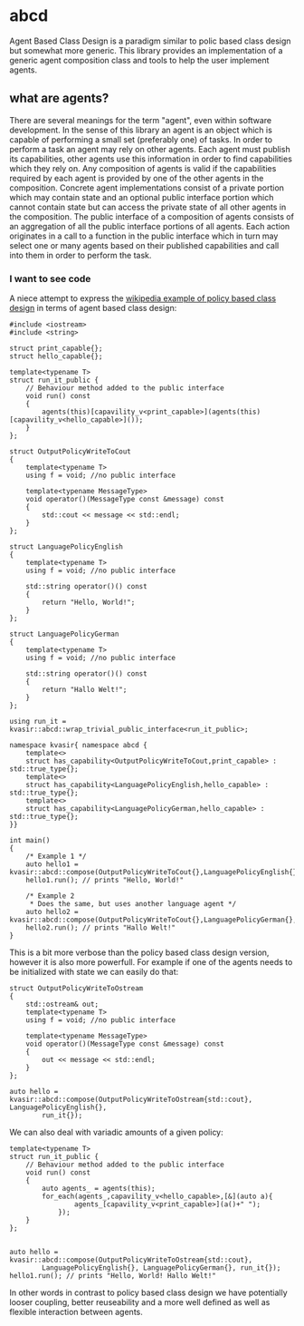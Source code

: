 # abcd
Agent Based Class Design is a paradigm similar to polic based class design but somewhat more generic. This library provides an implementation of a generic agent composition class and tools to help the user implement agents.

## what are agents?
There are several meanings for the term "agent", even within software development. In the sense of this library an agent is an object which is capable of performing a small set (preferably one) of tasks. In order to perform a task an agent may rely on other agents. Each agent must publish its capabilities, other agents use this information in order to find capabilities which they rely on. Any composition of agents is valid if the capabilities required by each agent is provided by one of the other agents in the composition. 
Concrete agent implementations consist of a private portion which may contain state and an optional public interface portion which cannot contain state but can access the private state of all other agents in the composition. The public interface of a composition of agents consists of an aggregation of all the public interface portions of all agents. Each action originates in a call to a function in the public interface which in turn may select one or many agents based on their published capabilities and call into them in order to perform the task.

### I want to see code
A niece attempt to express the [wikipedia example of policy based class design](https://en.wikipedia.org/wiki/Policy-based_design) in terms of agent based class design:
```
#include <iostream>
#include <string>

struct print_capable{};
struct hello_capable{};

template<typename T>
struct run_it_public {
    // Behaviour method added to the public interface
    void run() const
    {
        agents(this)[capavility_v<print_capable>](agents(this)[capavility_v<hello_capable>]());
    }
};
 
struct OutputPolicyWriteToCout
{
    template<typename T>
    using f = void; //no public interface

    template<typename MessageType>
    void operator()(MessageType const &message) const
    {
        std::cout << message << std::endl;
    }
};
 
struct LanguagePolicyEnglish
{
    template<typename T>
    using f = void; //no public interface

    std::string operator()() const
    {
        return "Hello, World!";
    }
};

struct LanguagePolicyGerman
{
    template<typename T>
    using f = void; //no public interface

    std::string operator()() const
    {
        return "Hallo Welt!";
    }
};

using run_it = kvasir::abcd::wrap_trivial_public_interface<run_it_public>;

namespace kvasir{ namespace abcd {
    template<>
    struct has_capability<OutputPolicyWriteToCout,print_capable> : std::true_type{};
    template<>
    struct has_capability<LanguagePolicyEnglish,hello_capable> : std::true_type{};
    template<>
    struct has_capability<LanguagePolicyGerman,hello_capable> : std::true_type{};
}}
 
int main()
{
    /* Example 1 */
    auto hello1 = kvasir::abcd::compose(OutputPolicyWriteToCout{},LanguagePolicyEnglish{},run_it{});
    hello1.run(); // prints "Hello, World!"
 
    /* Example 2
     * Does the same, but uses another language agent */
    auto hello2 = kvasir::abcd::compose(OutputPolicyWriteToCout{},LanguagePolicyGerman{},run_it{});
    hello2.run(); // prints "Hallo Welt!"
}
```
This is a bit more verbose than the policy based class design version, however it is also more powerfull. For example if one of the agents needs to be initialized with state we can easily do that:
```
struct OutputPolicyWriteToOstream
{
    std::ostream& out;
    template<typename T>
    using f = void; //no public interface

    template<typename MessageType>
    void operator()(MessageType const &message) const
    {
        out << message << std::endl;
    }
};

auto hello = kvasir::abcd::compose(OutputPolicyWriteToOstream{std::cout}, LanguagePolicyEnglish{},
        run_it{});
```
We can also deal with variadic amounts of a given policy:
```
template<typename T>
struct run_it_public {
    // Behaviour method added to the public interface
    void run() const
    {
        auto agents_ = agents(this);
        for_each(agents_,capavility_v<hello_capable>,[&](auto a){
                agents_[capavility_v<print_capable>](a()+" ");
            });
    }
};


auto hello = kvasir::abcd::compose(OutputPolicyWriteToOstream{std::cout},
        LanguagePolicyEnglish{}, LanguagePolicyGerman{}, run_it{});
hello1.run(); // prints "Hello, World! Hallo Welt!"
```
In other words in contrast to policy based class design we have potentially looser coupling, better reuseability and a more well defined as well as flexible interaction between agents. 

